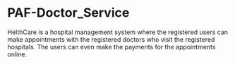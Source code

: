 # PAF-Doctor_Service
HelthCare is a hospital management system where the registered users can make appointments with the registered doctors who visit the registered hospitals. The users can even make the payments for the appointments online. 
